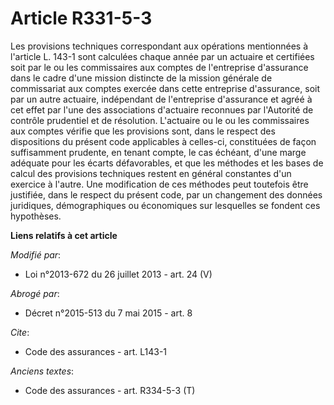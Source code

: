 # Article R331-5-3

Les provisions techniques correspondant aux opérations mentionnées à l'article L. 143-1 sont calculées chaque année par un
actuaire et certifiées soit par le ou les commissaires aux comptes de l'entreprise d'assurance dans le cadre d'une mission
distincte de la mission générale de commissariat aux comptes exercée dans cette entreprise d'assurance, soit par un autre
actuaire, indépendant de l'entreprise d'assurance et agréé à cet effet par l'une des associations d'actuaire reconnues par
l'Autorité de contrôle prudentiel et de résolution. L'actuaire ou le ou les commissaires aux comptes vérifie que les
provisions sont, dans le respect des dispositions du présent code applicables à celles-ci, constituées de façon suffisamment
prudente, en tenant compte, le cas échéant, d'une marge adéquate pour les écarts défavorables, et que les méthodes et les
bases de calcul des provisions techniques restent en général constantes d'un exercice à l'autre. Une modification de ces
méthodes peut toutefois être justifiée, dans le respect du présent code, par un changement des données juridiques,
démographiques ou économiques sur lesquelles se fondent ces hypothèses.

**Liens relatifs à cet article**

_Modifié par_:

  - Loi n°2013-672 du 26 juillet 2013 - art. 24 (V)

_Abrogé par_:

  - Décret n°2015-513 du 7 mai 2015 - art. 8

_Cite_:

  - Code des assurances - art. L143-1

_Anciens textes_:

  - Code des assurances - art. R334-5-3 (T)

